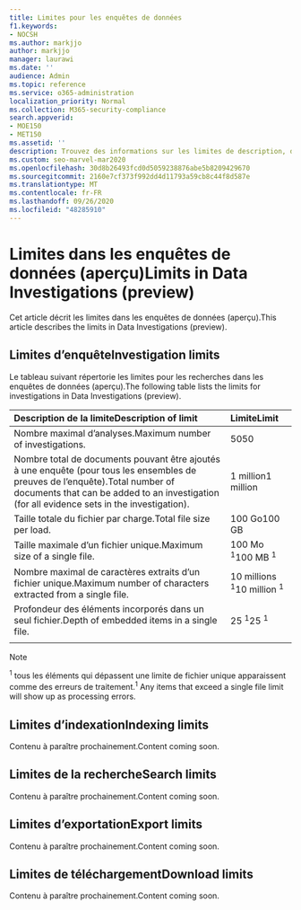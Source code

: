 ```yaml
---
title: Limites pour les enquêtes de données
f1.keywords:
- NOCSH
ms.author: markjjo
author: markjjo
manager: laurawi
ms.date: ''
audience: Admin
ms.topic: reference
ms.service: o365-administration
localization_priority: Normal
ms.collection: M365-security-compliance
search.appverid:
- MOE150
- MET150
ms.assetid: ''
description: Trouvez des informations sur les limites de description, d’indexation, de recherche, d’exportation et de téléchargement dans les enquêtes de données (aperçu).
ms.custom: seo-marvel-mar2020
ms.openlocfilehash: 30d8b26493fcd0d5059238876abe5b8209429670
ms.sourcegitcommit: 2160e7cf373f992dd4d11793a59cb8c44f8d587e
ms.translationtype: MT
ms.contentlocale: fr-FR
ms.lasthandoff: 09/26/2020
ms.locfileid: "48285910"
---
```

# <a name="limits-in-data-investigations-preview"></a><span data-ttu-id="55572-103">Limites dans les enquêtes de données (aperçu)</span><span class="sxs-lookup"><span data-stu-id="55572-103">Limits in Data Investigations (preview)</span></span>

<span data-ttu-id="55572-104">Cet article décrit les limites dans les enquêtes de données (aperçu).</span><span class="sxs-lookup"><span data-stu-id="55572-104">This article describes the limits in Data Investigations (preview).</span></span>

## <a name="investigation-limits"></a><span data-ttu-id="55572-105">Limites d’enquête</span><span class="sxs-lookup"><span data-stu-id="55572-105">Investigation limits</span></span>

<span data-ttu-id="55572-106">Le tableau suivant répertorie les limites pour les recherches dans les enquêtes de données (aperçu).</span><span class="sxs-lookup"><span data-stu-id="55572-106">The following table lists the limits for investigations in Data Investigations (preview).</span></span> 
    
  |<span data-ttu-id="55572-107">**Description de la limite**</span><span class="sxs-lookup"><span data-stu-id="55572-107">**Description of limit**</span></span>|<span data-ttu-id="55572-108">**Limite**</span><span class="sxs-lookup"><span data-stu-id="55572-108">**Limit**</span></span>|
  |:-----|:-----|
  |<span data-ttu-id="55572-109">Nombre maximal d’analyses.</span><span class="sxs-lookup"><span data-stu-id="55572-109">Maximum number of investigations.</span></span>  <br/> |<span data-ttu-id="55572-110">50</span><span class="sxs-lookup"><span data-stu-id="55572-110">50</span></span>  <br/> |
  |<span data-ttu-id="55572-111">Nombre total de documents pouvant être ajoutés à une enquête (pour tous les ensembles de preuves de l’enquête).</span><span class="sxs-lookup"><span data-stu-id="55572-111">Total number of documents that can be added to an investigation (for all evidence sets in the investigation).</span></span>  <br/> |<span data-ttu-id="55572-112">1 million</span><span class="sxs-lookup"><span data-stu-id="55572-112">1 million</span></span>  <br/> |
  |<span data-ttu-id="55572-113">Taille totale du fichier par charge.</span><span class="sxs-lookup"><span data-stu-id="55572-113">Total file size per load.</span></span>  <br/> |<span data-ttu-id="55572-114">100 Go</span><span class="sxs-lookup"><span data-stu-id="55572-114">100 GB</span></span>  <br/> |
  |<span data-ttu-id="55572-115">Taille maximale d’un fichier unique.</span><span class="sxs-lookup"><span data-stu-id="55572-115">Maximum size of a single file.</span></span>   <br/> |<span data-ttu-id="55572-116">100 Mo <sup>1</sup></span><span class="sxs-lookup"><span data-stu-id="55572-116">100 MB <sup>1</sup></span></span> <br/> |
  |<span data-ttu-id="55572-117">Nombre maximal de caractères extraits d’un fichier unique.</span><span class="sxs-lookup"><span data-stu-id="55572-117">Maximum number of characters extracted from a single file.</span></span>  <br/> |<span data-ttu-id="55572-118">10 millions <sup>1</sup></span><span class="sxs-lookup"><span data-stu-id="55572-118">10 million <sup>1</sup></span></span> <br/> |
  |<span data-ttu-id="55572-119">Profondeur des éléments incorporés dans un seul fichier.</span><span class="sxs-lookup"><span data-stu-id="55572-119">Depth of embedded items in a single file.</span></span>  <br/> |<span data-ttu-id="55572-120">25 <sup>1</sup></span><span class="sxs-lookup"><span data-stu-id="55572-120">25 <sup>1</sup></span></span> <br/> |
|||
> [!NOTE]
><span data-ttu-id="55572-121"><sup>1</sup>  tous les éléments qui dépassent une limite de fichier unique apparaissent comme des erreurs de traitement.</span><span class="sxs-lookup"><span data-stu-id="55572-121"><sup>1</sup>  Any items that exceed a single file limit will show up as processing errors.</span></span>

## <a name="indexing-limits"></a><span data-ttu-id="55572-122">Limites d’indexation</span><span class="sxs-lookup"><span data-stu-id="55572-122">Indexing limits</span></span>

<span data-ttu-id="55572-123">Contenu à paraître prochainement.</span><span class="sxs-lookup"><span data-stu-id="55572-123">Content coming soon.</span></span>

## <a name="search-limits"></a><span data-ttu-id="55572-124">Limites de la recherche</span><span class="sxs-lookup"><span data-stu-id="55572-124">Search limits</span></span>

<span data-ttu-id="55572-125">Contenu à paraître prochainement.</span><span class="sxs-lookup"><span data-stu-id="55572-125">Content coming soon.</span></span>

## <a name="export-limits"></a><span data-ttu-id="55572-126">Limites d’exportation</span><span class="sxs-lookup"><span data-stu-id="55572-126">Export limits</span></span>

<span data-ttu-id="55572-127">Contenu à paraître prochainement.</span><span class="sxs-lookup"><span data-stu-id="55572-127">Content coming soon.</span></span>

## <a name="download-limits"></a><span data-ttu-id="55572-128">Limites de téléchargement</span><span class="sxs-lookup"><span data-stu-id="55572-128">Download limits</span></span>

<span data-ttu-id="55572-129">Contenu à paraître prochainement.</span><span class="sxs-lookup"><span data-stu-id="55572-129">Content coming soon.</span></span>

